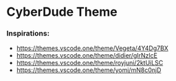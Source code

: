 # CyberDude Theme

### Inspirations:

-  https://themes.vscode.one/theme/Vegeta/4Y4Dg7BX
- https://themes.vscode.one/theme/didier/gIrNzlcE
- https://themes.vscode.one/theme/royjuni/2ktUiLSC
- https://themes.vscode.one/theme/yomi/mN8c0njD